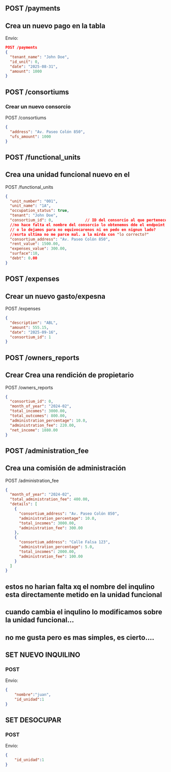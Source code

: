 ## POST /payments
## Crea un nuevo pago en la tabla 
Envio: 
```json
POST /payments
{
  "tenant_name": "John Doe",
  "id_unit": 0,
  "date": "2025-08-31",
  "amount": 1000
}
```

## POST /consortiums
### Crear un nuevo consorcio
POST /consortiums
```json
{
  "address": "Av. Paseo Colón 850",
  "ufs_amount": 1000
}
```

## POST /functional_units
## Crea una unidad funcional nuevo en el 
POST /functional_units
```json
{
  "unit_number": "001",
  "unit_name": "1A",
  "occupation_status": true,
  "tenant": "John Doe",
  "consortium_id": 0,              // ID del consorcio al que pertenece la unidad
  //no hace falta el nombre del consorcio lo obtenemos dde el endpoint con otra consulta
  // o lo dejamos para no equivocarenos ni en pedo en nignun lado?
  //esrta ultima no me parce mal. a la mirda con "lo correcto?"
  "consortium_address": "Av. Paseo Colón 850",
  "rent_value": 1500.00,
  "expenses_value": 300.00,
  "surface":10,
  "debt": 0.00
}
```

## POST /expenses
## Crear un nuevo gasto/expesna
POST /expenses
```json
{
  "description": "ABL",
  "amount": 555.15,
  "date": "2025-09-16",
  "consortium_id": 1
}
```

## POST /owners_reports
## Crear Crea una rendición de propietario
POST /owners_reports
```json
{
  "consortium_id": 0,
  "month_of_year": "2024-02",
  "total_incomes": 3000.00,
  "total_outcomes": 800.00,
  "administration_percentage": 10.0,
  "administration_fee": 220.00,
  "net_income": 1880.00
}
```

## POST /administration_fee
## Crea una comisión de administración
POST /administration_fee
```json
{
  "month_of_year": "2024-02",
  "total_administration_fee": 400.00,
  "details": [
    {
      "consortium_address": "Av. Paseo Colón 850",
      "administration_percentage": 10.0,
      "total_incomes": 3000.00,
      "administration_fee": 300.00
    },
    {
      "consortium_address": "Calle Falsa 123",
      "administration_percentage": 5.0,
      "total_incomes": 2000.00,
      "administration_fee": 100.00
    }
  ]
}
```



## estos no harian falta xq el nombre del inqulino esta directamente metido en la unidad funcional
## cuando cambia el inqulino lo modificamos sobre la unidad funcional...
## no me gusta pero es mas simples, es cierto....


## SET NUEVO INQUILINO
### POST

Envio:
```json
{
    "nombre":"juan",
    "id_unidad":1
}
```

## SET DESOCUPAR
### POST

Envio:
```json
{
    "id_unidad":1
}
```